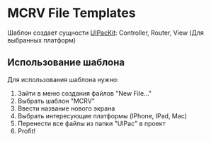 # MCRV File Templates

Шаблон создает сущности [UIPacKit](/Documentation-RU/RZUIKit/RZUIPacKit/README.md): 
Controller, Router, View (Для выбранных платформ)


## Использование шаблона
Для использования шаблона нужно:
1. Зайти в меню создания файлов "New File..."
2. Выбрать шаблон "MCRV"
3. Ввести название нового экрана
4. Выбрать интересующие платформы (IPhone, IPad, Mac)
5. Перенести все файлы из папки "UIPac" в проект
6. Profit!
